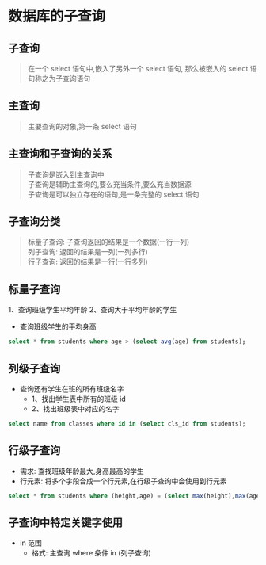 数据库的子查询  
====

## 子查询  
> 在一个 select 语句中,嵌入了另外一个 select 语句, 那么被嵌入的 select 语句称之为子查询语句  

## 主查询  
> 主要查询的对象,第一条 select 语句  

## 主查询和子查询的关系    
> 子查询是嵌入到主查询中  
> 子查询是辅助主查询的,要么充当条件,要么充当数据源  
> 子查询是可以独立存在的语句,是一条完整的 select 语句  

## 子查询分类  
> 标量子查询: 子查询返回的结果是一个数据(一行一列)  
> 列子查询: 返回的结果是一列(一列多行)  
> 行子查询: 返回的结果是一行(一行多列)  

## 标量子查询  
1、查询班级学生平均年龄
2、查询大于平均年龄的学生
- 查询班级学生的平均身高
```SQL
select * from students where age > (select avg(age) from students);
```

## 列级子查询  
* 查询还有学生在班的所有班级名字
  * 1、找出学生表中所有的班级 id
  * 2、找出班级表中对应的名字
```SQL
select name from classes where id in (select cls_id from students);
```

## 行级子查询  
- 需求: 查找班级年龄最大,身高最高的学生
- 行元素: 将多个字段合成一个行元素,在行级子查询中会使用到行元素
```SQL
select * from students where (height,age) = (select max(height),max(age) from students);
```

## 子查询中特定关键字使用  
* in 范围
  * 格式: 主查询 where 条件 in (列子查询)

